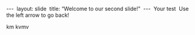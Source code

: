 ---  layout: slide  title: “Welcome to our second slide!” 
---  Your test  Use the left arrow to go back!  


km kvmv
